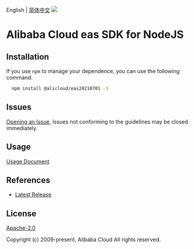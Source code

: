 English | [简体中文](README-CN.md)
![](https://aliyunsdk-pages.alicdn.com/icons/AlibabaCloud.svg)

# Alibaba Cloud eas SDK for NodeJS

## Installation
If you use `npm` to manage your dependence, you can use the following command:

```sh
  npm install @alicloud/eas20210701 -S
```

## Issues
[Opening an Issue](https://github.com/aliyun/alibabacloud-typescript-sdk/issues/new), Issues not conforming to the guidelines may be closed immediately.

## Usage
[Usage Document](https://github.com/aliyun/alibabacloud-typescript-sdk/blob/master/docs/Usage-EN.md#quick-examples)

## References
* [Latest Release](https://github.com/aliyun/alibabacloud-typescript-sdk/)

## License
[Apache-2.0](http://www.apache.org/licenses/LICENSE-2.0)

Copyright (c) 2009-present, Alibaba Cloud All rights reserved.
